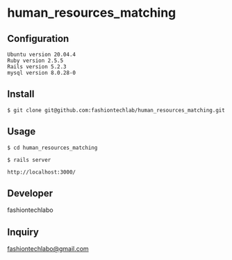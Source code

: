 # human_resources_matching

## Configuration
```
Ubuntu version 20.04.4
Ruby version 2.5.5
Rails version 5.2.3
mysql version 8.0.28-0
```

## Install
```
$ git clone git@github.com:fashiontechlab/human_resources_matching.git
```

## Usage

```
$ cd human_resources_matching
```

```
$ rails server
```

```
http://localhost:3000/
```

## Developer
fashiontechlabo

## Inquiry
fashiontechlabo@gmail.com
